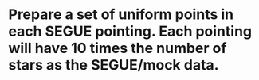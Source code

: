 # Prepare a set of uniform points in each SEGUE pointing. Each pointing will have 10 times the number of stars as the SEGUE/mock data.